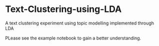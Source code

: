 # Text-Clustering-using-LDA
A text clustering experiment using topic modelling implemented through LDA

PLease see the example notebook to gain a better understanding.
